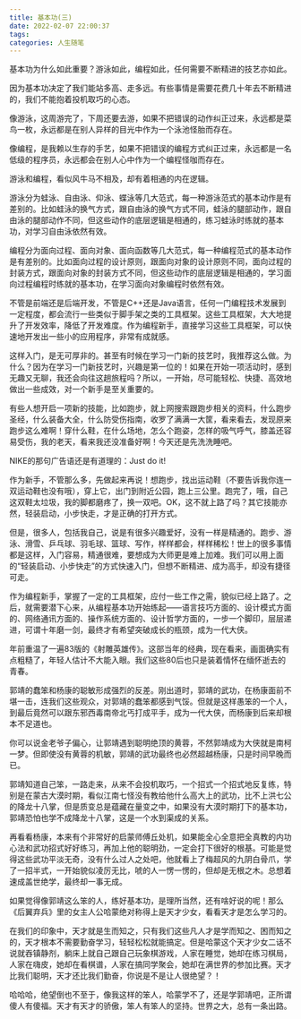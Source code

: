 ```yaml
---
title: 基本功(三)
date: 2022-02-07 22:00:37
tags:
categories: 人生随笔
---
```

基本功为什么如此重要？游泳如此，编程如此，任何需要不断精进的技艺亦如此。

因为基本功决定了我们能站多高、走多远。有些事情是需要花费几十年去不断精进的，我们不能抱着投机取巧的心态。

像游泳，这周游完了，下周还要去游，如果不把错误的动作纠正过来，永远都是菜鸟一枚，永远都是在别人异样的目光中作为一个泳池怪胎而存在。

像编程，是我赖以生存的手艺，如果不把错误的编程方式纠正过来，永远都是一名低级的程序员，永远都会在别人心中作为一个编程怪咖而存在。

游泳和编程，看似风牛马不相及，却有着相通的内在逻辑。

游泳分为蛙泳、自由泳、仰泳、蝶泳等几大范式，每一种游泳范式的基本动作是有差别的。比如蛙泳的换气方式，跟自由泳的换气方式不同，蛙泳的腿部动作，跟自由泳的腿部动作不同，但这些动作的底层逻辑是相通的，练习蛙泳时练就的基本功，对学习自由泳依然有效。

编程分为面向过程、面向对象、面向函数等几大范式，每一种编程范式的基本动作是有差别的。比如面向过程的设计原则，跟面向对象的设计原则不同，面向过程的封装方式，跟面向对象的封装方式不同，但这些动作的底层逻辑是相通的，学习面向过程编程时练就的基本功，在学习面向对象编程时依然有效。

不管是前端还是后端开发，不管是C++还是Java语言，任何一门编程技术发展到一定程度，都会流行一些类似于脚手架之类的工具框架。这些工具框架，大大地提升了开发效率，降低了开发难度。作为编程新手，直接学习这些工具框架，可以快速地开发出一些小的应用程序，非常有成就感。

这样入门，是无可厚非的。甚至有时候在学习一门新的技艺时，我推荐这么做。为什么？因为在学习一门新技艺时，兴趣是第一位的！如果在开始一项活动时，感到无趣又无聊，我还会向往这趟旅程吗？所以，一开始，尽可能轻松、快捷、高效地做出一些成效，对一个新手是至关重要的。

有些人想开启一项新的技能，比如跑步，就上网搜索跟跑步相关的资料，什么跑步圣经，什么装备大全，什么防受伤指南，收罗了满满一大筐，看来看去，发现原来跑步这么难啊！穿什么鞋，在什么场地，怎么个跑姿，怎样的吸气呼气，膝盖还容易受伤，我的老天，看来我还没准备好啊！今天还是先洗洗睡吧。

NIKE的那句广告语还是有道理的：Just do it!

作为新手，不管那么多，先做起来再说！想跑步，找出运动鞋（不要告诉我你连一双运动鞋也没有哦），穿上它，出门到附近公园，跑上三公里。跑完了，哦，自己这双鞋太垃圾，我的脚都磨疼了，换一双吧。OK，这不就上路了吗？其它技能亦然，轻装启动，小步快走，才是正确的打开方式。

但是，很多人，包括我自己，说是有很多兴趣爱好，没有一样是精通的。跑步、游泳、滑雪、乒乓球、羽毛球、篮球、写作，样样都会，样样稀松！世上的很多事情都是这样，入门容易，精通很难，要想成为大师更是难上加难。我们可以用上面的“轻装启动、小步快走”的方式快速入门，但想不断精进、成为高手，却没有捷径可走。

作为编程新手，掌握了一定的工具框架，应付一些工作之需，貌似已经上路了。之后，就需要潜下心来，从编程基本功开始练起——语言技巧方面的、设计模式方面的、网络通讯方面的、操作系统方面的、设计哲学方面的，一步一个脚印，层层递进，可谓十年磨一剑，最终才有希望突破成长的瓶颈，成为一代大侠。

年前重温了一遍83版的《射雕英雄传》。这部当年的经典，现在看来，画面确实有点粗糙了，年轻人估计不大能入眼。我们这些80后也只是装着情怀在缅怀逝去的青春。

郭靖的蠢笨和杨康的聪敏形成强烈的反差。刚出道时，郭靖的武功，在杨康面前不堪一击，连我们这些观众，对郭靖的蠢笨都感到气馁。但就是这样愚笨的一个人，到最后竟然可以跟东邪西毒南帝北丐打成平手，成为一代大侠，而杨康到后来却根本不足道也。

你可以说金老爷子偏心，让郭靖遇到聪明绝顶的黄蓉，不然郭靖成为大侠就是南柯一梦。但即使没有黄蓉的机敏，郭靖的武功最终也必然超越杨康，只是时间早晚而已。

郭靖知道自己笨，一路走来，从来不会投机取巧，一个招式一个招式地反复练，特别是在蒙古大漠时期，看似江南七怪没有教给他什么高大上的武功，比不上洪七公的降龙十八掌，但是质变总是蕴藏在量变之中，如果没有大漠时期打下的基本功，郭靖恐怕也学不成降龙十八掌，这是一个水到渠成的关系。

再看看杨康，本来有个非常好的启蒙师傅丘处机，如果能全心全意把全真教的内功心法和武功招式好好练习，再加上他的聪明劲，一定会打下很好的根基。可能是觉得这些武功平淡无奇，没有什么过人之处吧，他就看上了梅超风的九阴白骨爪，学了一招半式，一开始貌似凌厉无比，唬的人一愣一愣的，但却是无根之木。总想着速成盖世绝学，最终却一事无成。

如果觉得像郭靖这么笨的人，练好基本功，是理所当然，还有啥好说的呢！那么《后翼弃兵》里的女主人公哈蒙绝对称得上是天才少女，看看天才是怎么学习的。

在我们的印象中，天才就是生而知之，只有我们这些凡人才是学而知之、困而知之的，天才根本不需要勤奋学习，轻轻松松就能搞定。但是哈蒙这个天才少女二话不说就吞镇静剂，躺床上就自己跟自己玩象棋游戏，人家在睡觉，她却在练习棋局，人家在嗨皮，她却在看棋谱，人家在搞同学聚会，她却在满世界的参加比赛。天才比我们聪明，天才还比我们勤奋，你说是不是让人很绝望？！

哈哈哈，绝望倒也不至于，像我这样的笨人，哈蒙学不了，还是学郭靖吧，正所谓傻人有傻福。天才有天才的骄傲，笨人有笨人的坚持。世界之大，总有一条出路。 